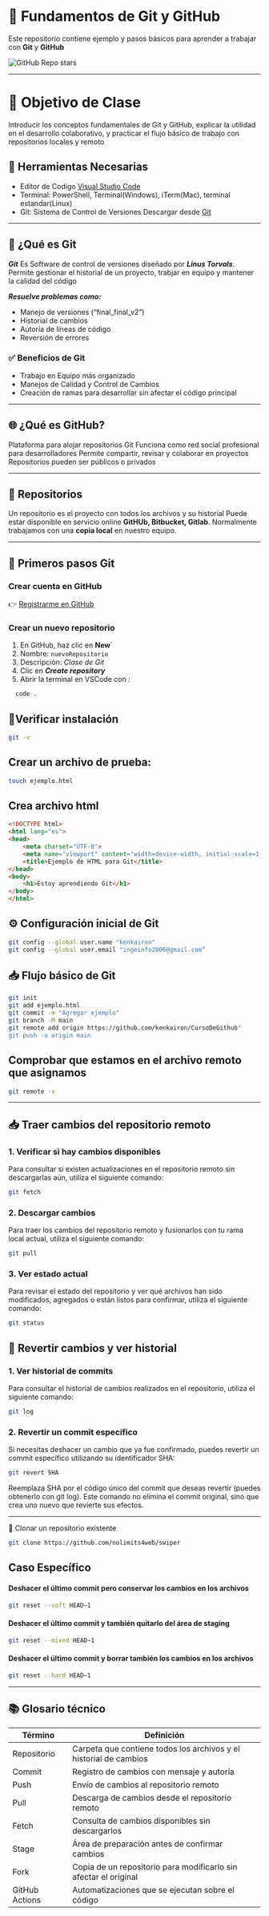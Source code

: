 # 🧠 Fundamentos de Git y GitHub

Este repositorio contiene ejemplo y pasos básicos para aprender a trabajar con **Git** y **GitHub**

![GitHub Repo stars](https://img.shields.io/github/stars/kenkairon/CursoDeGithub)

---

# 🎯 Objetivo de Clase 
Introducir los conceptos fundamentales de Git y GitHub, explicar la utilidad en el desarrollo 
colaborativo, y practicar el flujo básico de trabajo  con repositorios locales y remoto

## 📌 Herramientas Necesarias

- Editor de Codigo [Visual Studio Code](https://code.visualstudio.com/) 
- Terminal: PowerShell, Terminal(Windows), iTerm(Mac), terminal estandar(Linux)
- Git: Sistema de Control de Versiones Descargar desde [Git](https://git-scm.com/) 

---

## 🐙 ¿Qué es Git

***Git*** Es Software de control de versiones diseñado por ***Linus Torvals***.
Permite gestionar el historial de un proyecto, trabjar en equipo y mantener la calidad del código

***Resuelve problemas como:***
- Manejo de versiones (“final_final_v2”)
- Historial de cambios
- Autoría de líneas de código
- Reversión de errores

### ✅ Beneficios de Git
- Trabajo en Equipo más organizado
- Manejos de Calidad  y Control de Cambios
- Creación de ramas para desarrollar sin afectar el código principal

---

## 🌐 ¿Qué es GitHub?
Plataforma para alojar repositorios Git
Funciona como red social profesional para desarrolladores
Permite compartir, revisar y colaborar en proyectos
Repositorios pueden ser públicos o privados

---
##  📂 Repositorios
Un repositorio es el proyecto con todos los archivos y su historial
Puede estar disponible en servicio online **GitHUb, Bitbucket, Gitlab**.
Normalmente trabajamos con una **copia local** en nuestro equipo.

---

## 🚀 Primeros pasos Git 

### Crear cuenta en GitHub 
👉 [Registrarme en GitHub](https://github.com/)


### Crear un nuevo repositorio
1. En GitHub, haz clic en **New**`
2. Nombre: `nuevoRepositorio`
3. Descripción: *Clase de Git*
4. Clic en ***Create repository***
5. Abrir la terminal en VSCode con :
  ```sh
    code .
  ```


##  🔧Verificar instalación

```sh
git -v 
```

## Crear un archivo de prueba:

```sh
touch ejemplo.html
```

## Crea archivo html
```html
<!DOCTYPE html>
<html lang="es">
<head>
    <meta charset="UTF-8">
    <meta name="viewport" content="width=device-width, initial-scale=1.0">
    <title>Ejemplo de HTML para Git</title>
</head>
<body>
    <h1>Estoy aprendiendo Git</h1>
</body>
</html>
```

## ⚙️ Configuración inicial de Git
```sh
git config --global user.name "kenkairon"
git config --global user.email "ingeinfo2006@gmail.com”
```

## 📥 Flujo básico de Git
```sh
git init 
git add ejemplo.html
git commit -m "Agregar ejemplo"
git branch -M main
git remote add origin https://github.com/kenkairon/CursoDeGithub"
git push -u origin main
```
## Comprobar que estamos en el archivo remoto que asignamos

```sh
git remote -v
```
---
## 📥 Traer cambios del repositorio remoto
### 1. Verificar si hay cambios disponibles
Para consultar si existen actualizaciones en el repositorio remoto sin descargarlas aún, utiliza el siguiente comando:
```sh
git fetch
```
### 2. Descargar cambios
Para traer los cambios del repositorio remoto y fusionarlos con tu rama local actual, utiliza el siguiente comando:
```sh
git pull
```
### 3. Ver estado actual
Para revisar el estado del repositorio y ver qué archivos han sido modificados, agregados o están listos para confirmar, utiliza el siguiente comando:
```sh
git status
```
## 🧪 Revertir cambios y ver historial
### 1. Ver historial de commits
Para consultar el historial de cambios realizados en el repositorio, utiliza el siguiente comando:
```sh
git log
```
### 2. Revertir un commit específico
Si necesitas deshacer un cambio que ya fue confirmado, puedes revertir un commit específico utilizando su identificador SHA:
```sh
git revert SHA
```
Reemplaza SHA por el código único del commit que deseas revertir (puedes obtenerlo con git log).
Este comando no elimina el commit original, sino que crea uno nuevo que revierte sus efectos.

---

🔄 Clonar un repositorio existente

```sh
git clone https://github.com/nolimits4web/swiper
```

## Caso Específico

#### Deshacer el último commit pero conservar los cambios en los archivos
```sh
git reset --soft HEAD~1
```
#### Deshacer el último commit y también quitarlo del área de staging
```sh
git reset --mixed HEAD~1
```
#### Deshacer el último commit y borrar también los cambios en los archivos
```sh
git reset --hard HEAD~1
```
---
## 📚 Glosario técnico

| Término        | Definición                                                   |
|----------------|--------------------------------------------------------------|
| Repositorio    | Carpeta que contiene todos los archivos y el historial de cambios |
| Commit         | Registro de cambios con mensaje y autoría                     |
| Push           | Envío de cambios al repositorio remoto                        |
| Pull           | Descarga de cambios desde el repositorio remoto               |
| Fetch          | Consulta de cambios disponibles sin descargarlos              |
| Stage          | Área de preparación antes de confirmar cambios                |
| Fork           | Copia de un repositorio para modificarlo sin afectar el original |
| GitHub Actions | Automatizaciones que se ejecutan sobre el código              |
